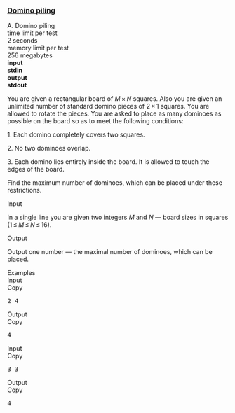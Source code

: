 <h3><a href="https://codeforces.com/contest/50/problem/A" target="_blank" rel="noopener noreferrer">Domino piling</a></h3>
<div class="header"><div class="title">A. Domino piling</div><div class="time-limit"><div class="property-title">time limit per test</div>2 seconds</div><div class="memory-limit"><div class="property-title">memory limit per test</div>256 megabytes</div><div class="input-file input-standard" style="font-weight: bold"><div class="property-title">input</div>stdin</div><div class="output-file output-standard" style="font-weight: bold"><div class="property-title">output</div>stdout</div></div><div><p>You are given a rectangular board of <span class="tex-span"><i>M</i> × <i>N</i></span> squares. Also you are given an unlimited number of standard domino pieces of <span class="tex-span">2 × 1</span> squares. You are allowed to rotate the pieces. You are asked to place as many dominoes as possible on the board so as to meet the following conditions:</p><p>1. Each domino completely covers two squares.</p><p>2. No two dominoes overlap.</p><p>3. Each domino lies entirely inside the board. It is allowed to touch the edges of the board.</p><p>Find the maximum number of dominoes, which can be placed under these restrictions.</p></div><div class="input-specification"><div class="section-title">Input</div><p>In a single line you are given two integers <span class="tex-span"><i>M</i></span> and <span class="tex-span"><i>N</i></span> — board sizes in squares (<span class="tex-span">1 ≤ <i>M</i> ≤ <i>N</i> ≤ 16</span>).</p></div><div class="output-specification"><div class="section-title">Output</div><p>Output one number — the maximal number of dominoes, which can be placed.</p></div><div class="sample-tests"><div class="section-title">Examples</div><div class="sample-test"><div class="input"><div class="title">Input<div title="Copy" data-clipboard-target="#id00599931259760168" id="id0020021556762842796" class="input-output-copier">Copy</div></div><pre id="id00599931259760168">2 4<br></pre></div><div class="output"><div class="title">Output<div title="Copy" data-clipboard-target="#id005994699241760096" id="id009580228773250369" class="input-output-copier">Copy</div></div><pre id="id005994699241760096">4<br></pre></div><div class="input"><div class="title">Input<div title="Copy" data-clipboard-target="#id0049491990474965664" id="id008211090982797472" class="input-output-copier">Copy</div></div><pre id="id0049491990474965664">3 3<br></pre></div><div class="output"><div class="title">Output<div title="Copy" data-clipboard-target="#id0016837436315454057" id="id0004113757035725574" class="input-output-copier">Copy</div></div><pre id="id0016837436315454057">4<br></pre></div></div></div>